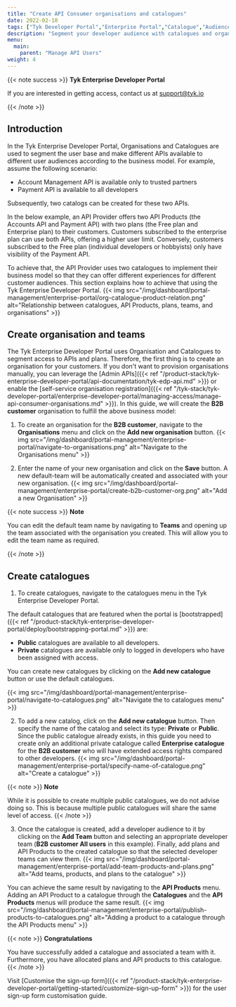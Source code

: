 ```yaml
---
title: "Create API Consumer organisations and catalogues"
date: 2022-02-10
tags: ["Tyk Developer Portal","Enterprise Portal","Catalogue","Audience","Developers","Organisations"]
description: "Segment your developer audience with catalogues and organisations"
menu:
  main:
    parent: "Manage API Users"
weight: 4
---
```


{{< note success >}}
**Tyk Enterprise Developer Portal**

If you are interested in getting access, contact us at [support@tyk.io](<mailto:support@tyk.io?subject=Tyk Enterprise Portal Beta>)

{{< /note >}}

## Introduction

In the Tyk Enterprise Developer Portal, Organisations and Catalogues are used to segment the user base and make different APIs available to different user audiences according to the business model.
For example, assume the following scenario:

- Account Management API is available only to trusted partners
- Payment API is available to all developers

Subsequently, two catalogs can be created for these two APIs.

In the below example, an API Provider offers two API Products (the Accounts API and Payment API) with two plans (the Free plan and Enterprise plan) to their customers.
Customers subscribed to the enterprise plan can use both APIs, offering a higher user limit. Conversely, customers subscribed to the Free plan (individual developers or hobbyists) only have visibility of the Payment API.

To achieve that, the API Provider uses two catalogues to implement their business model so that they can offer different experiences for different customer audiences. This section explains how to achieve that using the Tyk Enterprise Developer Portal.
{{< img src="/img/dashboard/portal-management/enterprise-portal/org-catalogue-product-relation.png" alt="Relationship between catalogues, API Products, plans, teams, and organisations" >}}

## Create organisation and teams
The Tyk Enterprise Developer Portal uses Organisation and Catalogues to segment access to APIs and plans. Therefore, the first thing is to create an organisation for your customers. If you don't want to provision organisations manually, you can leverage the [Admin APIs]({{< ref "/product-stack/tyk-enterprise-developer-portal/api-documentation/tyk-edp-api.md" >}}) or enable the [self-service organisation registration]({{< ref "/tyk-stack/tyk-developer-portal/enterprise-developer-portal/managing-access/manage-api-consumer-organisations.md" >}}).
In this guide, we will create the **B2B customer** organisation to fulfill the above business model:
1. To create an organisation for the **B2B customer**, navigate to the **Organisations** menu and click on the **Add new organisation** button.
   {{< img src="/img/dashboard/portal-management/enterprise-portal/navigate-to-organisations.png" alt="Navigate to the Organisations menu" >}}

2. Enter the name of your new organisation and click on the **Save** button. A new default-team will be automatically created and associated with your new organisation.
   {{< img src="/img/dashboard/portal-management/enterprise-portal/create-b2b-customer-org.png" alt="Add a new Organisation" >}}

{{< note success >}}
**Note**

You can edit the default team name by navigating to **Teams** and opening up the team associated with the organisation you created. This will allow you to edit the team name as required.

{{< /note >}}

## Create catalogues
1. To create catalogues, navigate to the catalogues menu in the Tyk Enterprise Developer Portal.

The default catalogues that are featured when the portal is [bootstrapped]({{< ref "/product-stack/tyk-enterprise-developer-portal/deploy/bootstrapping-portal.md" >}}) are:
- **Public** catalogues are available to all developers.
- **Private** catalogues are available only to logged in developers who have been assigned with access.

You can create new catalogues by clicking on the **Add new catalogue** button or use the default catalogues.

{{< img src="/img/dashboard/portal-management/enterprise-portal/navigate-to-catalogues.png" alt="Navigate the to catalogues menu" >}}

2. To add a new catalog, click on the **Add new catalogue** button. Then specify the name of the catalog and select its type: **Private** or **Public**.
   Since the public catalogue already exists, in this guide you need to create only an additional private catalogue called **Enterprise catalogue** for the **B2B customer** who will have extended access rights compared to other developers.
   {{< img src="/img/dashboard/portal-management/enterprise-portal/specify-name-of-catalogue.png" alt="Create a catalogue" >}}

{{< note >}}
**Note**

While it is possible to create multiple public catalogues, we do not advise doing so. This is because multiple public catalogues will share the same level of access.
{{< /note >}}

3. Once the catalogue is created, add a developer audience to it by clicking on the **Add Team** button and selecting an appropriate developer team (**B2B customer All users** in this example).
   Finally, add plans and API Products to the created catalogue so that the selected developer teams can view them.
   {{< img src="/img/dashboard/portal-management/enterprise-portal/add-team-products-and-plans.png" alt="Add teams, products, and plans to the catalogue" >}}

You can achieve the same result by navigating to the **API Products** menu. Adding an API Product to a catalogue through the **Catalogues** and the **API Products** menus will produce the same result.
{{< img src="/img/dashboard/portal-management/enterprise-portal/publish-products-to-catalogues.png" alt="Adding a product to a catalogue through the API Products menu" >}}

{{< note >}}
**Congratulations**

You have successfully added a catalogue and associated a team with it. Furthermore, you have allocated plans and API products to this catalogue.
{{< /note >}}

Visit [Customise the sign-up form]({{< ref "/product-stack/tyk-enterprise-developer-portal/getting-started/customize-sign-up-form" >}}) for the user sign-up form customisation guide.
